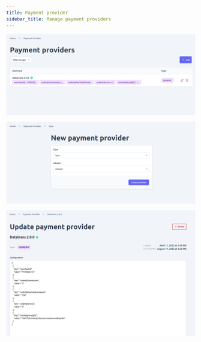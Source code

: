 ```yaml
---
title: Payment provider
sidebar_title: Manage payment providers
---
```



![diagram](../images/admin-ui/payment-provider/payment-provider-list.png)

![diagram](../images/admin-ui/payment-provider/new-payment-provider.png)

![diagram](../images/admin-ui/payment-provider/edit-payment-provider.png)